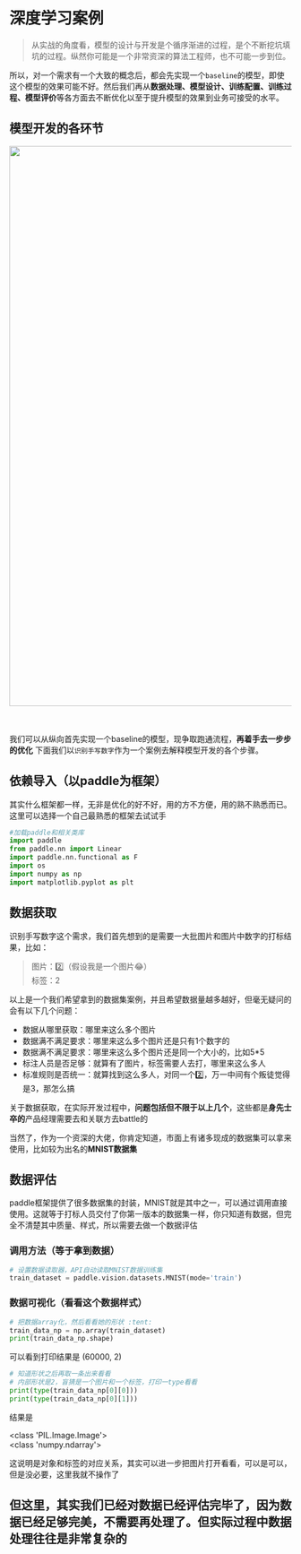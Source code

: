 # 深度学习案例
> 从实战的角度看，模型的设计与开发是个循序渐进的过程，是个不断挖坑填坑的过程。纵然你可能是一个非常资深的算法工程师，也不可能一步到位。

所以，对一个需求有一个大致的概念后，都会先实现一个`baseline`的模型，即使这个模型的效果可能不好。然后我们再从**数据处理、模型设计、训练配置、训练过程、模型评价**等各方面去不断优化以至于提升模型的效果到业务可接受的水平。

## 模型开发的各环节

<center><img src="https://ai-studio-static-online.cdn.bcebos.com/dd8d51f8ae634666934841d7fe797a0cda6c8f0ed4434448aafd2ce6082302ff" width="1000" hegiht="" ></center>
<br></br>

我们可以从纵向首先实现一个baseline的模型，现争取跑通流程，**再着手去一步步的优化**
下面我们以`识别手写数字`作为一个案例去解释模型开发的各个步骤。

## 依赖导入（以paddle为框架）
其实什么框架都一样，无非是优化的好不好，用的方不方便，用的熟不熟悉而已。这里可以选择一个自己最熟悉的框架去试试手
```python
#加载paddle和相关类库
import paddle
from paddle.nn import Linear
import paddle.nn.functional as F
import os
import numpy as np
import matplotlib.pyplot as plt
```
## 数据获取

识别手写数字这个需求，我们首先想到的是需要一大批图片和图片中数字的打标结果，比如：  
>图片：2️⃣（假设我是一个图片:joy:）  
标签：2  

以上是一个我们希望拿到的数据集案例，并且希望数据量越多越好，但毫无疑问的会有以下几个问题：
- 数据从哪里获取：哪里来这么多个图片
- 数据满不满足要求：哪里来这么多个图片还是只有1个数字的
- 数据满不满足要求：哪里来这么多个图片还是同一个大小的，比如5*5
- 标注人员是否足够：就算有了图片，标签需要人去打，哪里来这么多人
- 标准规则是否统一：就算找到这么多人，对同一个2️⃣，万一中间有个叛徒觉得是3，那怎么搞

关于数据获取，在实际开发过程中，**问题包括但不限于以上几个**，这些都是**身先士卒的**产品经理需要去和关联方去battle的

当然了，作为一个资深的大佬，你肯定知道，市面上有诸多现成的数据集可以拿来使用，比如较为出名的**MNIST数据集**

## 数据评估

paddle框架提供了很多数据集的封装，MNIST就是其中之一，可以通过调用直接使用。这就等于打标人员交付了你第一版本的数据集一样，你只知道有数据，但完全不清楚其中质量、样式，所以需要去做一个数据评估

### 调用方法（等于拿到数据）
```python
# 设置数据读取器，API自动读取MNIST数据训练集
train_dataset = paddle.vision.datasets.MNIST(mode='train')
```
### 数据可视化（看看这个数据样式）
```python
# 把数据array化，然后看看她的形状 :tent:
train_data_np = np.array(train_dataset)
print(train_data_np.shape)
```
可以看到打印结果是
(60000, 2)

```python
# 知道形状之后再取一条出来看看
# 内部形状是2，盲猜是一个图片和一个标签，打印一type看看
print(type(train_data_np[0][0]))
print(type(train_data_np[0][1]))
```
结果是

<class 'PIL.Image.Image'>  
<class 'numpy.ndarray'>

这说明是对象和标签的对应关系，其实可以进一步把图片打开看看，可以是可以，但是没必要，这里我就不操作了

但这里，其实我们已经对数据已经评估完毕了，因为数据已经足够完美，不需要再处理了。但实际过程中数据处理往往是非常复杂的
---

## 



